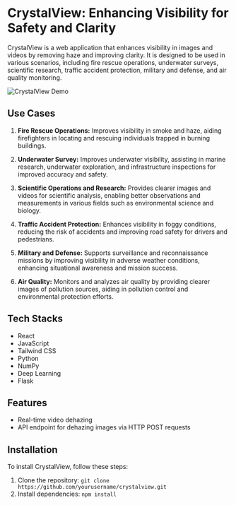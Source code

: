 # CrystalView: Enhancing Visibility for Safety and Clarity

CrystalView is a web application that enhances visibility in images and videos by removing haze and improving clarity. It is designed to be used in various scenarios, including fire rescue operations, underwater surveys, scientific research, traffic accident protection, military and defense, and air quality monitoring.

![CrystalView Demo](/path/to/demo.gif)

## Use Cases

1. **Fire Rescue Operations:** Improves visibility in smoke and haze, aiding firefighters in locating and rescuing individuals trapped in burning buildings.

2. **Underwater Survey:** Improves underwater visibility, assisting in marine research, underwater exploration, and infrastructure inspections for improved accuracy and safety.

3. **Scientific Operations and Research:** Provides clearer images and videos for scientific analysis, enabling better observations and measurements in various fields such as environmental science and biology.

4. **Traffic Accident Protection:** Enhances visibility in foggy conditions, reducing the risk of accidents and improving road safety for drivers and pedestrians.

5. **Military and Defense:** Supports surveillance and reconnaissance missions by improving visibility in adverse weather conditions, enhancing situational awareness and mission success.

6. **Air Quality:** Monitors and analyzes air quality by providing clearer images of pollution sources, aiding in pollution control and environmental protection efforts.

## Tech Stacks

- React
- JavaScript
- Tailwind CSS
- Python
- NumPy
- Deep Learning
- Flask

## Features

- Real-time video dehazing
- API endpoint for dehazing images via HTTP POST requests

## Installation

To install CrystalView, follow these steps:

1. Clone the repository: `git clone https://github.com/yourusername/crystalview.git`
2. Install dependencies: `npm install`


